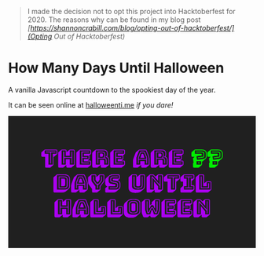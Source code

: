 > I made the decision not to opt this project into Hacktoberfest for 2020.
> The reasons why can be found in my blog post *[https://shannoncrabill.com/blog/opting-out-of-hacktoberfest/](Opting Out of Hacktoberfest)*

# How Many Days Until Halloween

A vanilla Javascript countdown to the spookiest day of the year.

It can be seen online at [halloweenti.me](https://halloweenti.me) *if you dare!*

![](assets/social-preview.png)